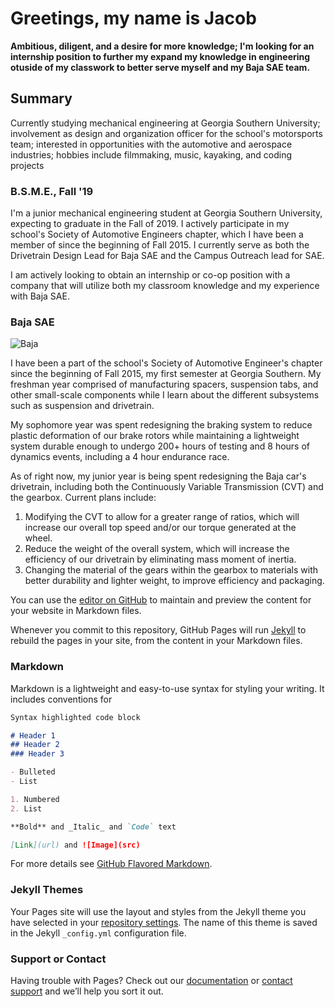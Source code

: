 # Greetings, my name is Jacob

**Ambitious, diligent, and a desire for more knowledge; I'm looking for an internship position to further my expand my knowledge in engineering otuside of my classwork to better serve myself and my Baja SAE team.** 

## Summary

Currently studying mechanical engineering at Georgia Southern University; involvement as design and organization officer for the school's motorsports team; interested in opportunities with the automotive and aerospace industries; hobbies include filmmaking, music, kayaking, and coding projects

### B.S.M.E., Fall '19

I'm a junior mechanical engineering student at Georgia Southern University, expecting to graduate in the Fall of 2019.  I actively participate in my school's Society of Automotive Engineers chapter, which I have been a member of since the beginning of Fall 2015. I currently serve as both the Drivetrain Design Lead for Baja SAE and the Campus Outreach lead for SAE.

I am actively looking to obtain an internship or co-op position with a company that will utilize both my classroom knowledge and my experience with Baja SAE.

### Baja SAE

![Baja]({{jacobspringer.me}}{{js15612.github.io}}/assets/images/2017Baja_header)

I have been a part of the school's Society of Automotive Engineer's chapter since the beginning of Fall 2015, my first semester at Georgia Southern.  My freshman year comprised of manufacturing spacers, suspension tabs, and other small-scale components while I learn about the different subsystems such as suspension and drivetrain.

My sophomore year was spent redesigning the braking system to reduce plastic deformation of our brake rotors while maintaining a lightweight system durable enough to undergo 200+ hours of testing and 8 hours of dynamics events, including a 4 hour endurance race.

As of right now, my junior year is being spent redesigning the Baja car's drivetrain, including both the Continuously Variable Transmission (CVT) and the gearbox.  Current plans include:
1. Modifying the CVT to allow for a greater range of ratios, which will increase our overall top speed and/or our torque generated at the wheel.
2. Reduce the weight of the overall system, which will increase the efficiency of our drivetrain by eliminating mass moment of inertia.
3. Changing the material of the gears within the gearbox to materials with better durability and lighter weight, to improve efficiency and packaging.

You can use the [editor on GitHub](https://github.com/js15612/js15612.github.io/edit/master/README.md) to maintain and preview the content for your website in Markdown files.

Whenever you commit to this repository, GitHub Pages will run [Jekyll](https://jekyllrb.com/) to rebuild the pages in your site, from the content in your Markdown files.

### Markdown

Markdown is a lightweight and easy-to-use syntax for styling your writing. It includes conventions for

```markdown
Syntax highlighted code block

# Header 1
## Header 2
### Header 3

- Bulleted
- List

1. Numbered
2. List

**Bold** and _Italic_ and `Code` text

[Link](url) and ![Image](src)
```

For more details see [GitHub Flavored Markdown](https://guides.github.com/features/mastering-markdown/).

### Jekyll Themes

Your Pages site will use the layout and styles from the Jekyll theme you have selected in your [repository settings](https://github.com/js15612/js15612.github.io/settings). The name of this theme is saved in the Jekyll `_config.yml` configuration file.

### Support or Contact

Having trouble with Pages? Check out our [documentation](https://help.github.com/categories/github-pages-basics/) or [contact support](https://github.com/contact) and we’ll help you sort it out.
